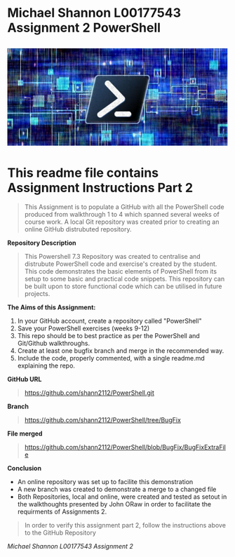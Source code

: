 # Michael Shannon L00177543 Assignment 2 PowerShell #
![img.jpg](Powershell7.jpg)
---
# This readme file contains Assignment Instructions Part 2 #

>This Assignment is to populate a GitHub with all the PowerShell code produced from walkthrough 1 to 4 which spanned several weeks of course work. A local Git repository was created prior to creating an online GitHub distrubuted repository.

**Repository Description**
>This Powershell 7.3 Repository was created to centralise and distrubute PowerShell code and exercise's created by the student. This code demonstrates the basic elements of PowerShell from its setup to some basic and practical code snippets. This repository can be built upon to store functional code which can be utilised in future projects.

**The Aims of this Assignment:**
1. In your GitHub account, create a repository called "PowerShell"
2. Save your PowerShell exercises (weeks 9-12)
3. This repo should be to best practice as per the PowerShell and Git/Github walkthroughs.
4. Create at least one bugfix branch and merge in the recommended way.
5. Include the code, properly commented,  with a single readme.md explaining the repo.

**GitHub URL**

> https://github.com/shann2112/PowerShell.git

**Branch**
> https://github.com/shann2112/PowerShell/tree/BugFix

**File merged**
>https://github.com/shann2112/PowerShell/blob/BugFix/BugFixExtraFile

**Conclusion**
- An online repository was set up to facilite this demonstration
- A new branch was created to demonstrate a merge to a changed file
- Both Repositories, local and online, were created and tested as setout in the walkthoughts presented by John ORaw in order to facilitate the requirments of Assignments 2.

> In order to verify this assignment part 2, follow the instructions above to the GitHub Repository


*Michael Shannon L00177543 Assignment 2*





